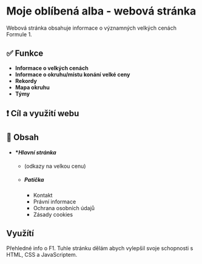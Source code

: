 # Moje oblíbená alba - webová stránka

Webová stránka obsahuje informace o významných velkých cenách Formule 1.

## ✅ Funkce
- **Informace o velkých cenách**
- **Informace o okruhu/místu konání velké ceny**
- **Rekordy**
- **Mapa okruhu**
- **Týmy**

## ❗ Cíl a využití webu

## 📃 Obsah
- #### **Hlavní stránka*
  - (odkazy na velkou cenu)
  - ##### Patička
    - Kontakt
    - Právní informace
    - Ochrana osobních údajů
    - Zásady cookies

## Využítí
Přehledné info o F1.
Tuhle stránku dělám abych vylepšil svoje schopnosti s HTML, CSS a JavaScriptem.
